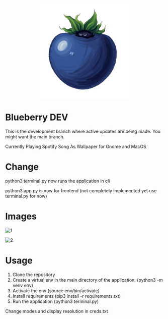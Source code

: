 <p align="center">
<img src="blueberry.png" alt="drawing" width="300"/>
</p>

# Blueberry DEV


This is the development branch where active updates are being made. You might want the main branch.

Currently Playing Spotify Song As Wallpaper for Gnome and MacOS
 
 
# Change
python3 terminal.py 
now runs the application in cli

python3 app.py
is now for frontend (not completely implemented yet use terminal.py for now)

# Images 

![1](https://user-images.githubusercontent.com/30321729/145736816-33fa7ca4-7e9c-4299-9ea2-dbfe0acc78ab.png)


![2](https://github.com/user-attachments/assets/f4383f0f-e6a3-48fa-bc66-bce2d57b4d6c)



# Usage

1. Clone the repository
2. Create a virtual env in the main directory of the application. (python3 -m venv env)
3. Activate the env (source env/bin/activate)
4. Install requirements (pip3 install -r requirements.txt)
5. Run the application (python3 terminal.py)

Change modes and display resolution in creds.txt


